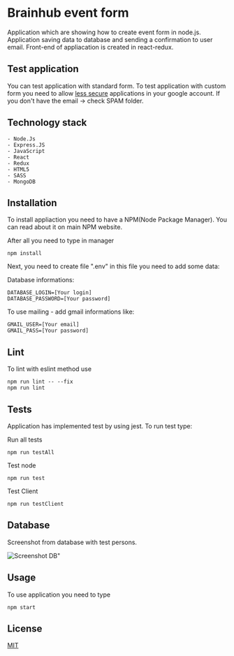 # Brainhub event form

Application which are showing how to create event form in node.js.
Application saving data to database and sending a confirmation to user email.
Front-end of appliacation is created in react-redux.

## Test application

You can test application with standard form.
To test application with custom form you need to allow [less secure](https://myaccount.google.com/lesssecureapps)  applications in your google account.
If you don't have the email -> check SPAM folder.

## Technology stack
    - Node.Js
    - Express.JS
    - JavaScript
    - React
    - Redux
    - HTML5
    - SASS
    - MongoDB

## Installation
To install appliaction you need to have a NPM(Node Package Manager). You can read about it on main NPM website.

After all you need to type in manager

```GIT
npm install
```

Next, you need to create file ".env" in this file you need to add some data:

Database informations:
```DATBASE
DATABASE_LOGIN=[Your login]
DATABASE_PASSWORD=[Your password]
```

To use mailing - add gmail informations like:
```GMAIL
GMAIL_USER=[Your email]
GMAIL_PASS=[Your password]
```

## Lint

To lint with eslint method use
```
npm run lint -- --fix
npm run lint
```

## Tests
Application has implemented test by using jest.
To run test type:

Run all tests
```Test whole project
npm run testAll
```

Test node
```Test Node
npm run test
```

Test Client
```Test Client
npm run testClient
```

## Database
Screenshot from database with test persons.

![Screenshot DB](https://i.ibb.co/v4LK67y/zrzutdb.png)"

## Usage
To use application you need to type

```GIT
npm start
```

## License
[MIT](https://choosealicense.com/licenses/mit/)
